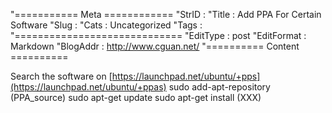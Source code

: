 "=========== Meta ============
"StrID : 
"Title : Add PPA For Certain Software
"Slug  : 
"Cats  : Uncategorized
"Tags  : 
"=============================
"EditType   : post
"EditFormat : Markdown
"BlogAddr   : http://www.cguan.net/
"========== Content ==========

Search the software on [https://launchpad.net/ubuntu/+pps](https://launchpad.net/ubuntu/+ppas)
sudo add-apt-repository (PPA_source)
sudo apt-get update
sudo apt-get install (XXX)

